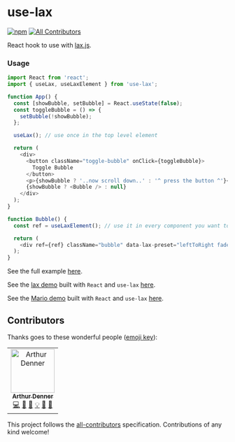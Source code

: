 # use-lax

[![npm](https://img.shields.io/npm/v/use-lax.svg)](https://www.npmjs.org/package/use-lax)
[![All Contributors](https://img.shields.io/badge/all_contributors-1-orange.svg)](#contributors)

React hook to use with [lax.js](https://github.com/alexfoxy/laxxx).

### Usage

```javascript
import React from 'react';
import { useLax, useLaxElement } from 'use-lax';

function App() {
  const [showBubble, setBubble] = React.useState(false);
  const toggleBubble = () => {
    setBubble(!showBubble);
  };

  useLax(); // use once in the top level element

  return (
    <div>
      <button className="toggle-bubble" onClick={toggleBubble}>
        Toggle Bubble
      </button>
      <p>{showBubble ? '..now scroll down..' : '^ press the button ^'}</p>
      {showBubble ? <Bubble /> : null}
    </div>
  );
}

function Bubble() {
  const ref = useLaxElement(); // use it in every component you want to animate

  return (
    <div ref={ref} className="bubble" data-lax-preset="leftToRight fadeInOut" />
  );
}
```

See the full example [here](https://codesandbox.io/s/q9882qjxzq).

See the [lax demo](https://alexfox.dev/laxxx/) built with `React` and `use-lax` [here](https://codesandbox.io/s/039krok5ml).

See the [Mario demo](https://alexfox.dev/laxxx/sprite.html) built with `React` and `use-lax` [here](https://codesandbox.io/s/r48kz0okrm).

## Contributors

Thanks goes to these wonderful people ([emoji key](https://allcontributors.org/docs/en/emoji-key)):

<!-- ALL-CONTRIBUTORS-LIST:START - Do not remove or modify this section -->
<!-- prettier-ignore -->
<table><tr><td align="center"><a href="https://github.com/arthurdenner"><img src="https://avatars0.githubusercontent.com/u/13774309?v=4" width="100px;" alt="Arthur Denner"/><br /><sub><b>Arthur Denner</b></sub></a><br /><a href="https://github.com/arthurdenner/use-lax/commits?author=arthurdenner" title="Code">💻</a> <a href="#design-arthurdenner" title="Design">🎨</a> <a href="https://github.com/arthurdenner/use-lax/commits?author=arthurdenner" title="Documentation">📖</a> <a href="#example-arthurdenner" title="Examples">💡</a> <a href="#ideas-arthurdenner" title="Ideas, Planning, & Feedback">🤔</a> <a href="#maintenance-arthurdenner" title="Maintenance">🚧</a></td></tr></table>

<!-- ALL-CONTRIBUTORS-LIST:END -->

This project follows the [all-contributors](https://github.com/all-contributors/all-contributors) specification. Contributions of any kind welcome!
